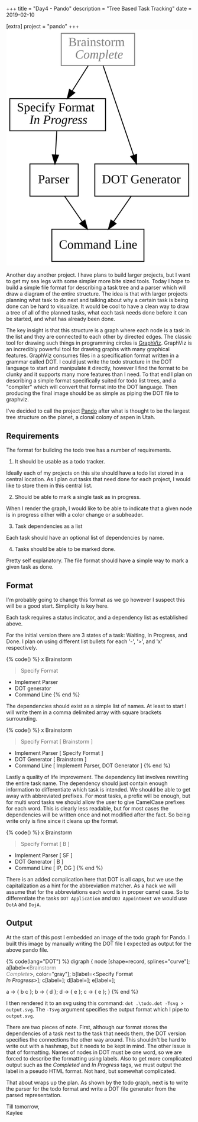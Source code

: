 +++
title = "Day4 - Pando"
description = "Tree Based Task Tracking"
date = 2019-02-10

[extra]
project = "pando"
+++
![Output](./output.svg)

Another day another project. I have plans to build larger projects, but I want
to get my sea legs with some simpler more bite sized tools. Today I hope to
build a simple file format for describing a task tree and a parser which will
draw a diagram of the entire structure. The idea is that with larger projects
planning what task to do next and talking about why a certain task is being done
can be hard to visualize. It would be cool to have a clean way to draw a tree of
all of the planned tasks, what each task needs done before it can be started,
and what has already been done.

The key insight is that this structure is a graph where each node is a task in
the list and they are connected to each other by directed edges. The classic
tool for drawing such things in programming circles is
[GraphViz](https://www.graphviz.org/). GraphViz is an incredibly powerful tool
for drawing graphs with many graphical features. GraphViz consumes files in a
specification format written in a grammar called DOT. I could just write the
todo structure in the DOT language to start and manipulate it directly, however
I find the format to be clunky and it supports many more features than I need.
To that end I plan on describing a simple format specifically suited for todo
list trees, and a "compiler" which will convert that format into the DOT
language. Then producing the final image should be as simple as piping the DOT
file to graphviz.

I've decided to call the project
[Pando](https://en.wikipedia.org/wiki/Pando_(tree)) after what is thought to be
the largest tree structure on the planet, a clonal colony of aspen in Utah.

## Requirements

The format for building the todo tree has a number of requirements.

1. It should be usable as a todo tracker.

Ideally each of my projects on this site should have a todo list stored in a
central location. As I plan out tasks that need done for each project, I would
like to store them in this central list.

2. Should be able to mark a single task as in progress.

When I render the graph, I would like to be able to indicate that a given node
is in progress either with a color change or a subheader.

3. Task dependencies as a list

Each task should have an optional list of dependencies by name.

4. Tasks should be able to be marked done.

Pretty self explanatory. The file format should have a simple way to mark a
given task as done.

## Format

I'm probably going to change this format as we go however I suspect this will
be a good start. Simplicity is key here.

Each task requires a status indicator, and a dependency list as established
above. 

For the initial version there are 3 states of a task: Waiting, In
Progress, and Done. I plan on using different list bullets for each '-',
'>', and 'x' respectively.

{% code() %}
x Brainstorm
> Specify Format
- Implement Parser
- DOT generator
- Command Line
{% end %}

The dependencies should exist as a simple list of names. At least to start I
will write them in a comma delimited array with square brackets surrounding.

{% code() %}
x Brainstorm
> Specify Format [ Brainstorm ]
- Implement Parser [ Specify Format ]
- DOT Generator [ Brainstorm ]
- Command Line [ Implement Parser, DOT Generator ]
{% end %}

Lastly a quality of life improvement. The dependency list involves rewriting the
entire task name. The dependency should just contain enough information to
differentiate which task is intended. We should be able to get away with
abbreviated prefixes. For most tasks, a prefix will be enough, but for multi word
tasks we should allow the user to give CamelCase prefixes for each word. This is
clearly less readable, but for most cases the dependencies will be written once
and not modified after the fact. So being write only is fine since it cleans up
the format.

{% code() %}
x Brainstorm
> Specify Format [ B ]
- Implement Parser [ SF ]
- DOT Generator [ B ]
- Command Line [ IP, DG ]
{% end %}

There is an added complication here that DOT is all caps, but we use the
capitalization as a hint for the abbreviation matcher. As a hack we will assume
that for the abbreviations each word is in proper camel case. So to differentiate
the tasks `DOT Application` and `DOJ Appointment` we would use `DotA` and
`DojA`.

## Output

At the start of this post I embedded an image of the todo graph for Pando. I
built this image by manually writing the DOT file I expected as output for the
above pando file.

{% code(lang="DOT") %}
digraph {
  node [shape=record, splines="curve"];
  a[label=<<font color='gray'>Brainstorm <br/> <i>Complete</i></font>>, color="gray"];
  b[label=<Specify Format <br/> <i>In Progress</i>>];
  c[label=<DOT Generator>];
  d[label=<Parser>];
  e[label=<Command Line>];

  a -> { b c };
  b -> { d };
  d -> { e };
  c -> { e };
}
{% end %}

I then rendered it to an svg using this command: `dot .\todo.dot -Tsvg >
output.svg`. The `-Tsvg` argument specifies the output format which I pipe to
`output.svg`. 

There are two pieces of note. First, although our format stores the dependencies
of a task next to the task that needs them, the DOT version specifies the
connections the other way around. This shouldn't be hard to write out with a
hashmap, but it needs to be kept in mind. The other issue is that of formatting.
Names of nodes in DOT must be one word, so we are forced to describe the formatting
using labels. Also to get more complicated output such as the *Completed* and
*In Progress* tags, we must output the label in a pseudo HTML format. Not hard, but
somewhat complicated.

That about wraps up the plan. As shown by the todo graph, next is to write the
parser for the todo format and write a DOT file generator from the parsed
representation.

Till tomorrow,  
Kaylee

